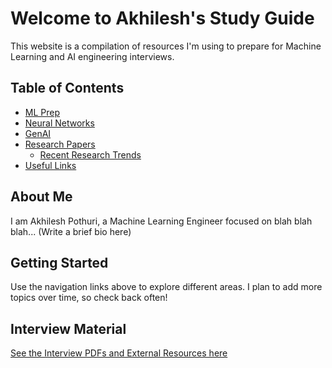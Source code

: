 # Welcome to Akhilesh's Study Guide

This website is a compilation of resources I'm using to prepare for Machine Learning and AI engineering interviews.

## Table of Contents

*   [ML Prep](ml_prep.md)
*   [Neural Networks](neural_networks.md)
*   [GenAI](genai.md)
*   [Research Papers](research.md)
    *   [Recent Research Trends](recent-trends.md)
*   [Useful Links](external-links.md)

## About Me

I am Akhilesh Pothuri, a Machine Learning Engineer focused on blah blah blah... (Write a brief bio here)

## Getting Started

Use the navigation links above to explore different areas. I plan to add more topics over time, so check back often!

## Interview Material

[See the Interview PDFs and External Resources here](external-links.md)